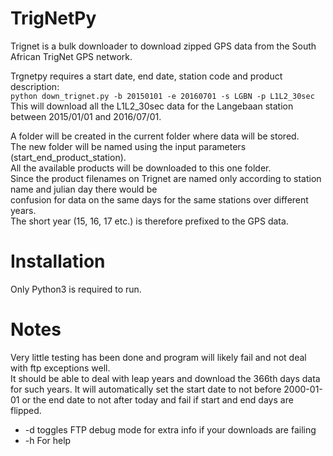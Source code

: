 # TrigNetPy
Trignet is a bulk downloader to download zipped GPS data from the South African TrigNet GPS network.

Trgnetpy requires a start date, end date, station code and product description:  
`python down_trignet.py -b 20150101 -e 20160701 -s LGBN -p L1L2_30sec`  
This will download all the L1L2_30sec data for the Langebaan station between 2015/01/01 and 2016/07/01.

A folder will be created in the current folder where data will be stored.  
The new folder will be named using the input parameters (start_end_product_station).  
All the available products will be downloaded to this one folder.  
Since the product filenames on Trignet are named only according to station name and julian day there would be  
confusion for data on the same days for the same stations over different years.  
The short year (15, 16, 17 etc.) is therefore prefixed to the GPS data.  


# Installation
Only Python3 is required to run.

# Notes 
Very little testing has been done and program will likely fail and not deal with ftp exceptions well.  
It should be able to deal with leap years and download the 366th days data for such years.
It will automatically set the start date to not before 2000-01-01 or the end date to not after today and fail if start and end days are flipped.  
*  -d toggles FTP debug mode for extra info if your downloads are failing  
*  -h For help  

